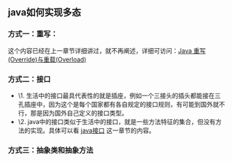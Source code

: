 ## java如何实现多态

### 方式一：重写：

这个内容已经在上一章节详细讲过，就不再阐述，详细可访问：[Java 重写(Override)与重载(Overload)](https://www.runoob.com/java/java-override-overload.html)



### 方式二：接口

- \1. 生活中的接口最具代表性的就是插座，例如一个三接头的插头都能接在三孔插座中，因为这个是每个国家都有各自规定的接口规则，有可能到国外就不行，那是因为国外自己定义的接口类型。
- \2. java中的接口类似于生活中的接口，就是一些方法特征的集合，但没有方法的实现。具体可以看 [java接口](https://www.runoob.com/java/java-interfaces.html) 这一章节的内容。

### 方式三：抽象类和抽象方法